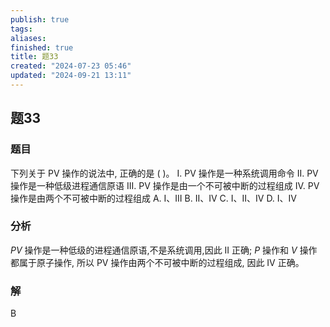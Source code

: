 ```yaml
---
publish: true
tags: 
aliases: 
finished: true
title: 题33
created: "2024-07-23 05:46"
updated: "2024-09-21 13:11"
---
```

## 题33
### 题目
下列关于 PV 操作的说法中, 正确的是 ( )。
I. PV 操作是一种系统调用命令 
II. PV 操作是一种低级进程通信原语 
III. PV 操作是由一个不可被中断的过程组成
IV. PV 操作是由两个不可被中断的过程组成
A. I、III 
B. II、IV 
C. I、II、IV 
D. I、IV
### 分析
${PV}$ 操作是一种低级的进程通信原语,不是系统调用,因此 II 正确;
$P$ 操作和 $V$ 操作都属于原子操作, 所以 PV 操作由两个不可被中断的过程组成, 因此 IV 正确。
### 解
B